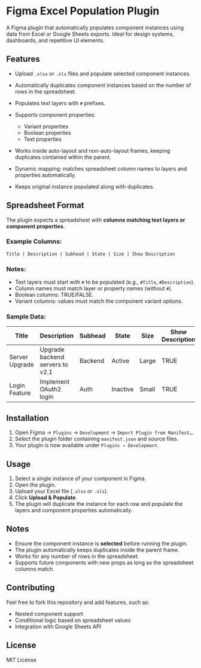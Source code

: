 # Figma Excel Population Plugin

A Figma plugin that automatically populates component instances using data from Excel or Google Sheets exports. Ideal for design systems, dashboards, and repetitive UI elements.

## Features

- Upload `.xlsx` or `.xls` files and populate selected component instances.
- Automatically duplicates component instances based on the number of rows in the spreadsheet.
- Populates text layers with `#` prefixes.
- Supports component properties:

  - Variant properties
  - Boolean properties
  - Text properties

- Works inside auto-layout and non-auto-layout frames, keeping duplicates contained within the parent.
- Dynamic mapping: matches spreadsheet column names to layers and properties automatically.
- Keeps original instance populated along with duplicates.

## Spreadsheet Format

The plugin expects a spreadsheet with **columns matching text layers or component properties**.

### Example Columns:

```
Title | Description | Subhead | State | Size | Show Description
```

### Notes:

- Text layers must start with `#` to be populated (e.g., `#Title`, `#Description`).
- Column names must match layer or property names (without `#`).
- Boolean columns: TRUE/FALSE.
- Variant columns: values must match the component variant options.

### Sample Data:

| Title          | Description                     | Subhead | State    | Size  | Show Description |
| -------------- | ------------------------------- | ------- | -------- | ----- | ---------------- |
| Server Upgrade | Upgrade backend servers to v2.1 | Backend | Active   | Large | TRUE             |
| Login Feature  | Implement OAuth2 login          | Auth    | Inactive | Small | TRUE             |

## Installation

1. Open Figma → `Plugins` → `Development` → `Import Plugin from Manifest…`.
2. Select the plugin folder containing `manifest.json` and source files.
3. Your plugin is now available under `Plugins → Development`.

## Usage

1. Select a single instance of your component in Figma.
2. Open the plugin.
3. Upload your Excel file (`.xlsx` or `.xls`).
4. Click **Upload & Populate**.
5. The plugin will duplicate the instance for each row and populate the layers and component properties automatically.

## Notes

- Ensure the component instance is **selected** before running the plugin.
- The plugin automatically keeps duplicates inside the parent frame.
- Works for any number of rows in the spreadsheet.
- Supports future components with new props as long as the spreadsheet columns match.

## Contributing

Feel free to fork this repository and add features, such as:

- Nested component support
- Conditional logic based on spreadsheet values
- Integration with Google Sheets API

## License

MIT License